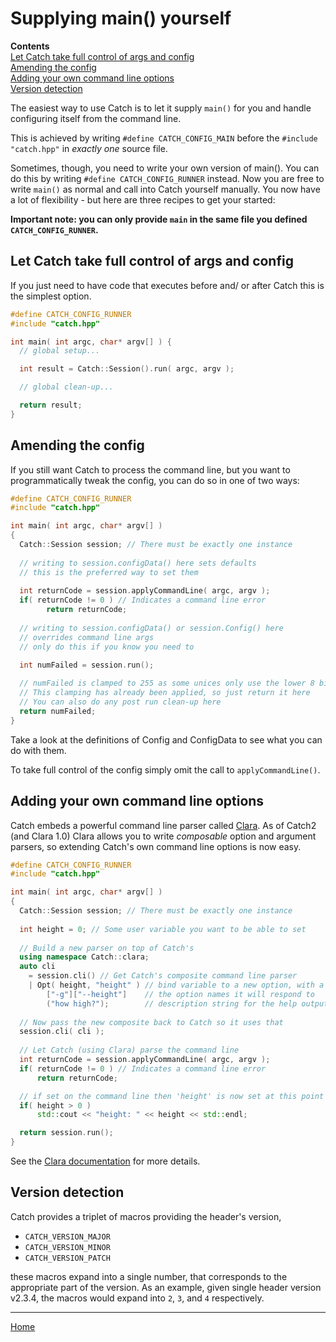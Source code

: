 <a id="top"></a>
# Supplying main() yourself

**Contents**<br>
[Let Catch take full control of args and config](#let-catch-take-full-control-of-args-and-config)<br>
[Amending the config](#amending-the-config)<br>
[Adding your own command line options](#adding-your-own-command-line-options)<br>
[Version detection](#version-detection)<br>

The easiest way to use Catch is to let it supply ```main()``` for you and handle configuring itself from the command line.

This is achieved by writing ```#define CATCH_CONFIG_MAIN``` before the ```#include "catch.hpp"``` in *exactly one* source file.

Sometimes, though, you need to write your own version of main(). You can do this by writing ```#define CATCH_CONFIG_RUNNER``` instead. Now you are free to write ```main()``` as normal and call into Catch yourself manually. You now have a lot of flexibility - but here are three recipes to get your started:

**Important note: you can only provide `main` in the same file you defined `CATCH_CONFIG_RUNNER`.**

## Let Catch take full control of args and config

If you just need to have code that executes before and/ or after Catch this is the simplest option.

```c++
#define CATCH_CONFIG_RUNNER
#include "catch.hpp"

int main( int argc, char* argv[] ) {
  // global setup...

  int result = Catch::Session().run( argc, argv );

  // global clean-up...

  return result;
}
```

## Amending the config

If you still want Catch to process the command line, but you want to programmatically tweak the config, you can do so in one of two ways:

```c++
#define CATCH_CONFIG_RUNNER
#include "catch.hpp"

int main( int argc, char* argv[] )
{
  Catch::Session session; // There must be exactly one instance
 
  // writing to session.configData() here sets defaults
  // this is the preferred way to set them
    
  int returnCode = session.applyCommandLine( argc, argv );
  if( returnCode != 0 ) // Indicates a command line error
        return returnCode;
 
  // writing to session.configData() or session.Config() here 
  // overrides command line args
  // only do this if you know you need to

  int numFailed = session.run();
  
  // numFailed is clamped to 255 as some unices only use the lower 8 bits.
  // This clamping has already been applied, so just return it here
  // You can also do any post run clean-up here
  return numFailed;
}
```

Take a look at the definitions of Config and ConfigData to see what you can do with them.

To take full control of the config simply omit the call to ```applyCommandLine()```.

## Adding your own command line options

Catch embeds a powerful command line parser called [Clara](https://github.com/philsquared/Clara). 
As of Catch2 (and Clara 1.0) Clara allows you to write _composable_ option and argument parsers, 
so extending Catch's own command line options is now easy.

```c++
#define CATCH_CONFIG_RUNNER
#include "catch.hpp"

int main( int argc, char* argv[] )
{
  Catch::Session session; // There must be exactly one instance
  
  int height = 0; // Some user variable you want to be able to set
  
  // Build a new parser on top of Catch's
  using namespace Catch::clara;
  auto cli 
    = session.cli() // Get Catch's composite command line parser
    | Opt( height, "height" ) // bind variable to a new option, with a hint string
        ["-g"]["--height"]    // the option names it will respond to
        ("how high?");        // description string for the help output
        
  // Now pass the new composite back to Catch so it uses that
  session.cli( cli ); 
  
  // Let Catch (using Clara) parse the command line
  int returnCode = session.applyCommandLine( argc, argv );
  if( returnCode != 0 ) // Indicates a command line error
      return returnCode;

  // if set on the command line then 'height' is now set at this point
  if( height > 0 )
      std::cout << "height: " << height << std::endl;

  return session.run();
}
```

See the [Clara documentation](https://github.com/philsquared/Clara/blob/master/README.md) for more details.


## Version detection

Catch provides a triplet of macros providing the header's version, 

* `CATCH_VERSION_MAJOR`
* `CATCH_VERSION_MINOR`
* `CATCH_VERSION_PATCH`

these macros expand into a single number, that corresponds to the appropriate
part of the version. As an example, given single header version v2.3.4,
the macros would expand into `2`, `3`, and `4` respectively.


---

[Home](Readme.md#top)
